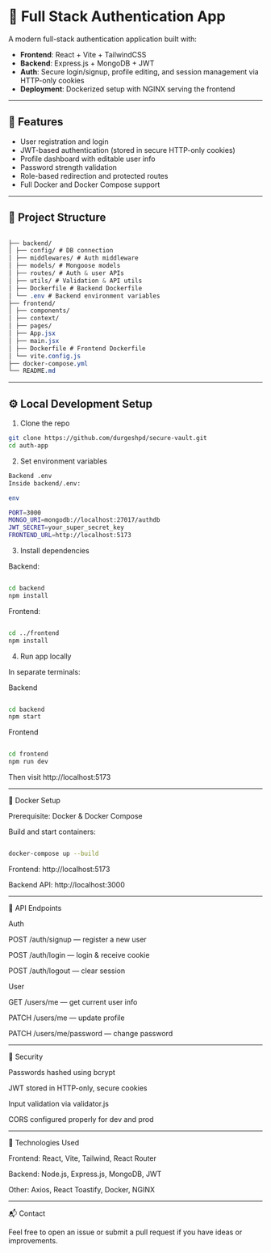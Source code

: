 # 🔐 Full Stack Authentication App

A modern full-stack authentication application built with:

- **Frontend**: React + Vite + TailwindCSS
- **Backend**: Express.js + MongoDB + JWT
- **Auth**: Secure login/signup, profile editing, and session management via HTTP-only cookies
- **Deployment**: Dockerized setup with NGINX serving the frontend

---

## 🚀 Features

- User registration and login
- JWT-based authentication (stored in secure HTTP-only cookies)
- Profile dashboard with editable user info
- Password strength validation
- Role-based redirection and protected routes
- Full Docker and Docker Compose support

---

## 📁 Project Structure

```css

├── backend/
│ ├── config/ # DB connection
│ ├── middlewares/ # Auth middleware
│ ├── models/ # Mongoose models
│ ├── routes/ # Auth & user APIs
│ ├── utils/ # Validation & API utils
│ ├── Dockerfile # Backend Dockerfile
│ └── .env # Backend environment variables
├── frontend/
│ ├── components/
│ ├── context/
│ ├── pages/
│ ├── App.jsx
│ ├── main.jsx
│ ├── Dockerfile # Frontend Dockerfile
│ └── vite.config.js
├── docker-compose.yml
└── README.md

```

---

## ⚙️ Local Development Setup

1. Clone the repo

```bash
git clone https://github.com/durgeshpd/secure-vault.git
cd auth-app
```

2. Set environment variables
```bash
Backend .env
Inside backend/.env:

env

PORT=3000
MONGO_URI=mongodb://localhost:27017/authdb
JWT_SECRET=your_super_secret_key
FRONTEND_URL=http://localhost:5173
```
3. Install dependencies

Backend:

```bash

cd backend
npm install
```

Frontend:

```bash

cd ../frontend
npm install
```
4. Run app locally

In separate terminals:

Backend

```bash

cd backend
npm start
```
Frontend

```bash

cd frontend
npm run dev
```
Then visit http://localhost:5173

---

🐳 Docker Setup

Prerequisite: Docker & Docker Compose

Build and start containers:

```bash

docker-compose up --build

```

Frontend: http://localhost:5173

Backend API: http://localhost:3000

---

🧪 API Endpoints

Auth

POST /auth/signup — register a new user

POST /auth/login — login & receive cookie

POST /auth/logout — clear session

User

GET /users/me — get current user info

PATCH /users/me — update profile

PATCH /users/me/password — change password

---

🔐 Security

Passwords hashed using bcrypt

JWT stored in HTTP-only, secure cookies

Input validation via validator.js

CORS configured properly for dev and prod

---

🧰 Technologies Used

Frontend: React, Vite, Tailwind, React Router

Backend: Node.js, Express.js, MongoDB, JWT

Other: Axios, React Toastify, Docker, NGINX

---

📬 Contact

Feel free to open an issue or submit a pull request if you have ideas or improvements.
